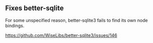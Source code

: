 ## Fixes better-sqlite

For some unspecified reason, better-sqlite3 fails to find its own node bindings.

https://github.com/WiseLibs/better-sqlite3/issues/146
